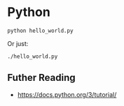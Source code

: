 # Python

	python hello_world.py

Or just:

	./hello_world.py

## Futher Reading

* https://docs.python.org/3/tutorial/

